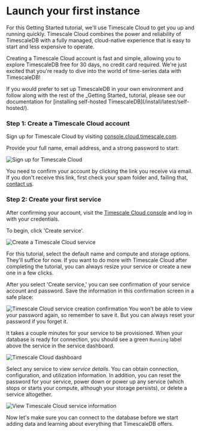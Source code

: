 # Launch your first instance

For this Getting Started tutorial, we'll use Timescale Cloud to get you up
and running quickly. Timescale Cloud combines the power and reliability
of TimescaleDB with a fully managed, cloud-native experience that is easy to
start and less expensive to operate.

Creating a Timescale Cloud account is fast and simple, allowing you to explore
TimescaleDB free for 30 days, no credit card required. We're just excited
that you're ready to dive into the world of time-series data with TimescaleDB!

<highlight type="tip">
If you would prefer to set up TimescaleDB in your own environment and follow
along with the rest of the _Getting Started_ tutorial, please see our documentation
for [installing self-hosted TimescaleDB](/install/latest/self-hosted/).
</highlight>

### Step 1: Create a Timescale Cloud account

Sign up for Timescale Cloud by visiting [console.cloud.timescale.com][cloud-signup].

Provide your full name, email address, and a strong password to start:

<img class="main-content__illustration" src="https://s3.amazonaws.com/assets.timescale.com/docs/images/tsc-signup.png" alt="Sign up for Timescale Cloud"/>

You need to confirm your account by clicking the link you receive via
email. If you don't receive this link, first check your spam folder
and, failing that, [contact us][contact-timescale].

### Step 2: Create your first service

After confirming your account, visit the
[Timescale Cloud console][cloud-console] and log in with your credentials.

To begin, click 'Create service'.

<img class="main-content__illustration" src="https://s3.amazonaws.com/assets.timescale.com/docs/images/tsc-createdb.png" alt="Create a Timescale Cloud service"/>

For this tutorial, select the default name and compute and storage options.
They'll suffice for now. If you want to do more with Timescale Cloud after
completing the tutorial, you can always resize your service or create a new one
in a few clicks.

After you select 'Create service,' you can see confirmation of your service
account and password. Save the information in this confirmation screen in a safe
place:

<img class="main-content__illustration" src="https://s3.amazonaws.com/assets.timescale.com/docs/images/tsc-build-service.png" alt="Timescale Cloud service creation confirmation"/>

<highlight type="warning">
 You won't be able to view your password again, so remember to save it. But you
 can always reset your password if you forget it.
</highlight>

It takes a couple minutes for your service to be provisioned. When your database is
ready for connection, you should see a green `Running` label above the service in the
service dashboard.

<img class="main-content__illustration" src="https://s3.amazonaws.com/assets.timescale.com/docs/images/tsc-service-dashboard.png" alt="Timescale Cloud dashboard"/>

Select any service to view *service details*. You can obtain connection,
configuration, and utilization information. In addition, you can reset the
password for your service, power down or power up any service (which stops
or starts your compute, although your storage persists), or delete
a service altogether.

<img class="main-content__illustration" src="https://s3.amazonaws.com/assets.timescale.com/docs/images/tsc-running-service.png" alt="View Timescale Cloud service information"/>

Now let's make sure you can connect to the database before we start adding data
and learning about everything that TimescaleDB offers.

[install-timescaledb]: /install/latest/
[cloud-signup]: https://cloud.timescale.com
[cloud-console]: https://console.cloud.timescale.com/login
[contact-timescale]: https://www.timescale.com/contact
